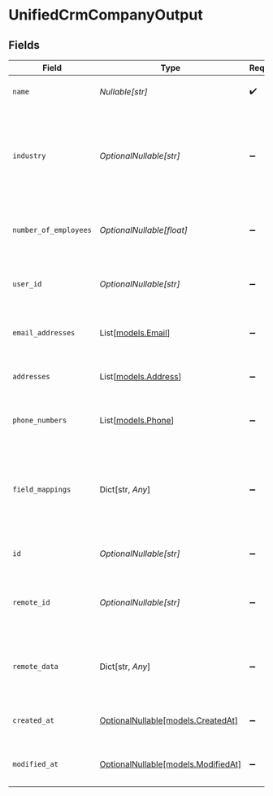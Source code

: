 # UnifiedCrmCompanyOutput


## Fields

| Field                                                                             | Type                                                                              | Required                                                                          | Description                                                                       |
| --------------------------------------------------------------------------------- | --------------------------------------------------------------------------------- | --------------------------------------------------------------------------------- | --------------------------------------------------------------------------------- |
| `name`                                                                            | *Nullable[str]*                                                                   | :heavy_check_mark:                                                                | The name of the company                                                           |
| `industry`                                                                        | *OptionalNullable[str]*                                                           | :heavy_minus_sign:                                                                | The industry of the company. Authorized values can be found in the Industry enum. |
| `number_of_employees`                                                             | *OptionalNullable[float]*                                                         | :heavy_minus_sign:                                                                | The number of employees of the company                                            |
| `user_id`                                                                         | *OptionalNullable[str]*                                                           | :heavy_minus_sign:                                                                | The UUID of the user who owns the company                                         |
| `email_addresses`                                                                 | List[[models.Email](../models/email.md)]                                          | :heavy_minus_sign:                                                                | The email addresses of the company                                                |
| `addresses`                                                                       | List[[models.Address](../models/address.md)]                                      | :heavy_minus_sign:                                                                | The addresses of the company                                                      |
| `phone_numbers`                                                                   | List[[models.Phone](../models/phone.md)]                                          | :heavy_minus_sign:                                                                | The phone numbers of the company                                                  |
| `field_mappings`                                                                  | Dict[str, *Any*]                                                                  | :heavy_minus_sign:                                                                | The custom field mappings of the company between the remote 3rd party & Panora    |
| `id`                                                                              | *OptionalNullable[str]*                                                           | :heavy_minus_sign:                                                                | The UUID of the company                                                           |
| `remote_id`                                                                       | *OptionalNullable[str]*                                                           | :heavy_minus_sign:                                                                | The id of the company in the context of the Crm 3rd Party                         |
| `remote_data`                                                                     | Dict[str, *Any*]                                                                  | :heavy_minus_sign:                                                                | The remote data of the company in the context of the Crm 3rd Party                |
| `created_at`                                                                      | [OptionalNullable[models.CreatedAt]](../models/createdat.md)                      | :heavy_minus_sign:                                                                | The created date of the object                                                    |
| `modified_at`                                                                     | [OptionalNullable[models.ModifiedAt]](../models/modifiedat.md)                    | :heavy_minus_sign:                                                                | The modified date of the object                                                   |